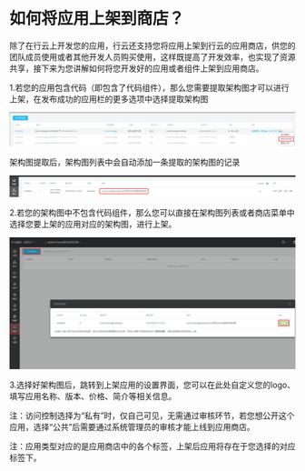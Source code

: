 # 如何将应用上架到商店？

除了在行云上开发您的应用，行云还支持您将应用上架到行云的应用商店，供您的团队成员使用或者其他开发人员购买使用，这样既提高了开发效率，也实现了资源共享，接下来为您讲解如何将您开发好的应用或者组件上架到应用商店。

1.若您的应用包含代码（即包含了代码组件），那么您需要提取架构图才可以进行上架，在发布成功的应用栏的更多选项中选择提取架构图

![](/assets/import53.png)

架构图提取后，架构图列表中会自动添加一条提取的架构图的记录

![](/assets/import54.png)

2.若您的架构图中不包含代码组件，那么您可以直接在架构图列表或者商店菜单中选择您要上架的应用对应的架构图，进行上架。

![](/assets/import55.png)

3.选择好架构图后，跳转到上架应用的设置界面，您可以在此处自定义您的logo、填写应用名称、版本、价格、简介等相关信息。

注：访问控制选择为“私有”时，仅自己可见，无需通过审核环节，若您想公开这个应用，选择“公共”后需要通过系统管理员的审核才能上线到应用商店。

注：应用类型对应的是应用商店中的各个标签，上架后应用将存在于您选择的对应标签下。

